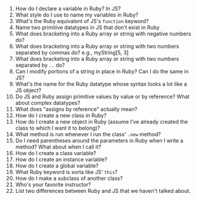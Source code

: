 1. How do I declare a variable in Ruby? In JS?
2. What style do I use to name my variables in Ruby?
3. What's the Ruby equivalent of JS's `function` keyword?
4. Name two primitive datatypes in JS that don't exist in Ruby
5. What does bracketing into a Ruby array or strnig with negative numbers do?
6. What does bracketing into a Ruby array or string with two numbers separated by commas do? e.g., myString[5, 3]
7. What does bracketing into a Ruby array or string with two numbers separated by `..` do?
8. Can I modify portions of a string in place in Ruby? Can I do the same in JS?
9. What's the name for the Ruby datatype whose syntax looks a lot like a JS object?
10. Do JS and Ruby assign primitive values by value or by reference? What about complex datatypes?
11. What does "assigns by reference" actually mean?
12. How do I create a new class in Ruby?
13. How do I create a new object in Ruby (assume I've already created the class to which I want it to belong)?
14. What method is run whenever I run the class' `.new` method?
15. Do I need parentheses around the parameters in Ruby when I write a method? What about when I call it?
16. How do I create a class variable?
17. How do I create an instance variable?
18. How do I create a global variable?
19. What Ruby keyword is sorta like JS' `this`?
20. How do I make a subclass of another class?
21. Who's your favorite instructor?
22. List two differences between Ruby and JS that we haven't talked about.
